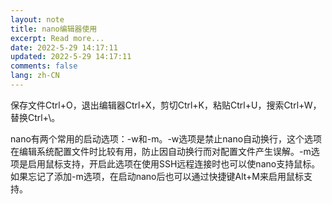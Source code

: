 ```yaml
---
layout: note
title: nano编辑器使用
excerpt: Read more...
date: 2022-5-29 14:17:11
updated: 2022-5-29 14:17:11
comments: false
lang: zh-CN
---
```


保存文件Ctrl+O，退出编辑器Ctrl+X，剪切Ctrl+K，粘贴Ctrl+U，搜索Ctrl+W，替换Ctrl+\。

nano有两个常用的启动选项：-w和-m。-w选项是禁止nano自动换行，这个选项在编辑系统配置文件时比较有用，防止因自动换行而对配置文件产生误解。-m选项是启用鼠标支持，开启此选项在使用SSH远程连接时也可以使nano支持鼠标。如果忘记了添加-m选项，在启动nano后也可以通过快捷键Alt+M来启用鼠标支持。
  